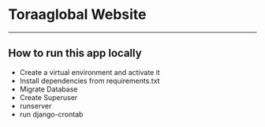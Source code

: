 # Toraaglobal Website
***
## How to run this app locally

- Create a virtual environment and activate it
- Install dependencies from requirements.txt
- Migrate Database
- Create Superuser
- runserver
- run django-crontab
